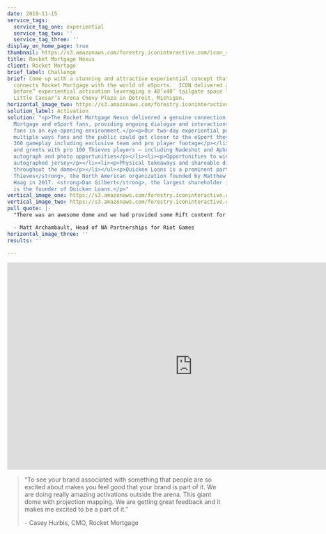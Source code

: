 ```yaml
---
date: 2019-11-15
service_tags:
  service_tag_one: experiential
  service_tag_two: ''
  service_tag_three: ''
display_on_home_page: true
thumbnail: https://s3.amazonaws.com/forestry.iconinteractive.com/icon_rocket_mortgage_small_right.jpg
title: Rocket Mortgage Nexus
client: Rocket Mortage
brief_label: Challenge
brief: Come up with a stunning and attractive experiential concept that authentically
  connects Rocket Mortgage with the world of eSports.  ICON delivered a “never seen
  before” experiential activation leveraging a 40’x40’ tailgate space located in the
  Little Caesar’s Arena Chevy Plaza in Detroit, Michigan.
horizontal_image_two: https://s3.amazonaws.com/forestry.iconinteractive.com/icon_rocket_mortgage_small_left.jpg
solution_label: Activation
solution: "<p>The Rocket Mortgage Nexus delivered a genuine connection between Rocket
  Mortgage and eSport fans, providing ongoing dialogue and interactions while entertaining
  fans in an eye-opening environment.</p><p>Our two-day experiential pop-up featured
  multiple ways fans and the public could get closer to the eSport they love, including:</p><ul><li><p>Overhead
  360 gameplay including exclusive team and pro player footage</p></li><li><p>Meet
  and greets with pro 100 Thieves players – including Nadeshot and Aphromoo – provided
  autograph and photo opportunities</p></li><li><p>Opportunities to win a 100 Thieves
  autographed jersey</p></li><li><p>Physical takeaways and shareable digital takeaways
  throughout the dome</p></li></ul><p>Quicken Loans is a prominent partner of <strong>100
  Thieves</strong>, the North American organization founded by Matthew “Nadeshot”
  Haag in 2017. <strong>Dan Gilbert</strong>, the largest shareholder in 100 Thieves,
  is the founder of Quicken Loans.</p>"
vertical_image_one: https://s3.amazonaws.com/forestry.iconinteractive.com/icon_rocket_mortgage_tall_left.jpg
vertical_image_two: https://s3.amazonaws.com/forestry.iconinteractive.com/icon_rocket_mortgage_tall_right.jpg
pull_quote: |-
  "There was an awesome dome and we had provided some Rift content for them to be able to show. We want to make sure our fans have a great experience and leave saying ‘thank you for being here and thank you for creating this experience.’ We got that. And they told us… this is the best fan day activation we have seen in Chevy Plaza in a long time."

  - Matt Archambault, Head of NA Partnerships for Riot Games
horizontal_image_three: ''
results: ''

---
```

<iframe src="https://www.facebook.com/plugins/video.php?href=https%3A%2F%2Fwww.facebook.com%2Ficoninteractive%2Fvideos%2F841727376222383%2F&show_text=0&width=850" width="850" height="475" style="border:none;overflow:hidden" scrolling="no" frameborder="0" allowTransparency="true" allowFullScreen="true"></iframe>

> “To see your brand associated with something that people are so excited about makes you feel good that your brand is part of it. We are doing really amazing activations outside the arena. This giant dome with projection mapping. We are getting great feedback and it makes me excited to be a part of it.”
>
>   
> \- Casey Hurbis, CMO, Rocket Mortgage